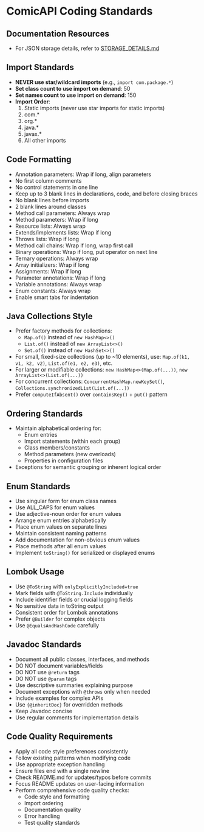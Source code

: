 # ComicAPI Coding Standards

## Documentation Resources
- For JSON storage details, refer to [STORAGE_DETAILS.md](/STORAGE_DETAILS.md)

## Import Standards
- **NEVER use star/wildcard imports** (e.g., `import com.package.*`)
- **Set class count to use import on demand**: 50
- **Set names count to use import on demand**: 150
- **Import Order**:
  1. Static imports (never use star imports for static imports)
  2. com.*
  3. org.*
  4. java.*
  5. javax.*
  6. All other imports

## Code Formatting
- Annotation parameters: Wrap if long, align parameters
- No first column comments
- No control statements in one line
- Keep up to 3 blank lines in declarations, code, and before closing braces
- No blank lines before imports
- 2 blank lines around classes
- Method call parameters: Always wrap
- Method parameters: Wrap if long
- Resource lists: Always wrap
- Extends/implements lists: Wrap if long
- Throws lists: Wrap if long 
- Method call chains: Wrap if long, wrap first call
- Binary operations: Wrap if long, put operator on next line
- Ternary operations: Always wrap
- Array initializers: Wrap if long
- Assignments: Wrap if long
- Parameter annotations: Wrap if long
- Variable annotations: Always wrap
- Enum constants: Always wrap
- Enable smart tabs for indentation

## Java Collections Style
- Prefer factory methods for collections:
  - `Map.of()` instead of `new HashMap<>()`
  - `List.of()` instead of `new ArrayList<>()`
  - `Set.of()` instead of `new HashSet<>()`
- For small, fixed-size collections (up to ~10 elements), use: `Map.of(k1, v1, k2, v2)`, `List.of(e1, e2, e3)`, etc.
- For larger or modifiable collections: `new HashMap<>(Map.of(...))`, `new ArrayList<>(List.of(...))`
- For concurrent collections: `ConcurrentHashMap.newKeySet()`, `Collections.synchronizedList(List.of(...))`
- Prefer `computeIfAbsent()` over `containsKey()` + `put()` pattern

## Ordering Standards
- Maintain alphabetical ordering for:
  - Enum entries
  - Import statements (within each group)
  - Class members/constants
  - Method parameters (new overloads)
  - Properties in configuration files
- Exceptions for semantic grouping or inherent logical order

## Enum Standards
- Use singular form for enum class names
- Use ALL_CAPS for enum values
- Use adjective-noun order for enum values
- Arrange enum entries alphabetically
- Place enum values on separate lines
- Maintain consistent naming patterns
- Add documentation for non-obvious enum values
- Place methods after all enum values
- Implement `toString()` for serialized or displayed enums

## Lombok Usage
- Use `@ToString` with `onlyExplicitlyIncluded=true`
- Mark fields with `@ToString.Include` individually
- Include identifier fields or crucial logging fields
- No sensitive data in toString output
- Consistent order for Lombok annotations
- Prefer `@Builder` for complex objects
- Use `@EqualsAndHashCode` carefully

## Javadoc Standards
- Document all public classes, interfaces, and methods
- DO NOT document variables/fields
- DO NOT use `@return` tags 
- DO NOT use `@param` tags
- Use descriptive summaries explaining purpose
- Document exceptions with `@throws` only when needed
- Include examples for complex APIs
- Use `{@inheritDoc}` for overridden methods
- Keep Javadoc concise
- Use regular comments for implementation details

## Code Quality Requirements
- Apply all code style preferences consistently
- Follow existing patterns when modifying code
- Use appropriate exception handling
- Ensure files end with a single newline
- Check README.md for updates/typos before commits
- Focus README updates on user-facing information
- Perform comprehensive code quality checks:
  - Code style and formatting
  - Import ordering
  - Documentation quality
  - Error handling
  - Test quality standards